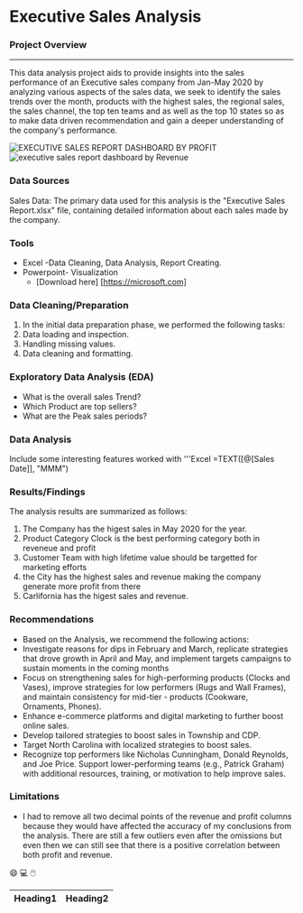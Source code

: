 # Executive Sales Analysis


### Project Overview
---

This data analysis project aids to provide insights into the sales performance of an Executive sales company from Jan-May 2020 by analyzing various aspects of the sales data, we seek to identify the sales trends over the month, products with the highest sales, the regional sales, the sales channel, the top ten teams and as well as the top 10 states so as to make data driven recommendation and gain a deeper understanding of the company's performance.

![EXECUTIVE SALES REPORT  DASHBOARD BY PROFIT](https://github.com/user-attachments/assets/d9e8ede9-fff3-424a-9201-dfc9593b0e98)
![executive sales report  dashboard by Revenue](https://github.com/user-attachments/assets/85ff1d45-46d5-44f0-8fce-5def0ef3e356)



### Data Sources

Sales Data: The primary data used for this analysis is the "Executive Sales Report.xlsx" file, containing detailed information about each sales made by the company. 

### Tools 

- Excel -Data Cleaning, Data Analysis, Report Creating.
- Powerpoint- Visualization
  -  [Download here] [https://microsoft.com]

### Data Cleaning/Preparation

1. In the initial data preparation phase, we performed the following tasks:
2. Data loading and inspection.
3. Handling missing values.
4. Data cleaning and formatting.

### Exploratory Data Analysis  (EDA)

- What is the overall sales Trend?
- Which Product are top sellers?
- What are the Peak sales periods?

### Data Analysis

Include some interesting features worked with
'''Excel
=TEXT([@[Sales Date]], "MMM")

### Results/Findings

The analysis results are summarized as follows:
1. The Company has the higest sales in May 2020 for the year.
2. Product Category Clock is the best performing category both in reveneue and profit
3. Customer Team with high lifetime value should be targetted for marketing efforts
4. the City has the highest sales and revenue making the company generate more profit from there
5. Carlifornia has the higest sales and revenue.

### Recommendations

- Based on the Analysis, we recommend the following actions:
- Investigate reasons for dips in February and March, replicate strategies that drove growth in April and May, and implement targets campaigns to sustain moments in the coming months
- Focus on strengthening sales for high-performing products (Clocks and Vases), improve strategies for low performers (Rugs and Wall Frames), and maintain consistency for mid-tier - products (Cookware, Ornaments, Phones).
- Enhance e-commerce platforms and digital marketing to further boost online sales.
- Develop tailored strategies to boost sales in Township and CDP.
- Target North Carolina with localized strategies to boost sales.
- Recognize top performers like Nicholas Cunningham, Donald Reynolds, and Joe Price. Support lower-performing teams (e.g., Patrick Graham) with additional resources, training, or motivation to help improve sales.

### Limitations

- I had to remove all two decimal points of the revenue and profit columns because they would have affected the accuracy of my conclusions from the analysis. There are still a few outliers even after the omissions but even then we can still see that there is a positive correlation between both profit and revenue.

😄
💻
🖱️

|Heading1|Heading2|
|-------|---------|


